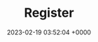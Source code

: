 ---
layout: register
permalink: /register/index.html
title:  "Register"
date:   2023-02-19 03:52:04 +0000
categories: jekyll update
---